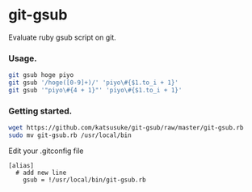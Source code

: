 git-gsub
========

Evaluate ruby gsub script on git.

### Usage.
```sh
git gsub hoge piyo
git gsub '/hoge([0-9]+)/' 'piyo\#{$1.to_i + 1}'
git gsub '"piyo\#{4 + 1}"' 'piyo\#{$1.to_i + 1}'
```

### Getting started.

``` sh
wget https://github.com/katsusuke/git-gsub/raw/master/git-gsub.rb
sudo mv git-gsub.rb /usr/local/bin
```

Edit your .gitconfig file
```
[alias]
  # add new line
	gsub = !/usr/local/bin/git-gsub.rb
```

